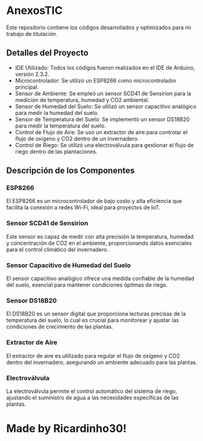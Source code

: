 # AnexosTIC
Este repositorio contiene los códigos desarrollados y optimizados para mi trabajo de titulación.

## Detalles del Proyecto
- IDE Utilizado: Todos los códigos fueron realizados en el IDE de Arduino, versión 2.3.2.
- Microcontrolador: Se utilizó un ESP8266 como microcontrolador principal.
- Sensor de Ambiente: Se empleó un sensor SCD41 de Sensirion para la medición de temperatura, humedad y CO2 ambiental.
- Sensor de Humedad del Suelo: Se utilizó un sensor capacitivo analógico para medir la humedad del suelo.
- Sensor de Temperatura del Suelo: Se implementó un sensor DS18B20 para medir la temperatura del suelo.
- Control de Flujo de Aire: Se usó un extractor de aire para controlar el flujo de oxígeno y CO2 dentro de un invernadero.
- Control de Riego: Se utilizó una electroválvula para gestionar el flujo de riego dentro de las plantaciones.
## Descripción de los Componentes

### ESP8266
El ESP8266 es un microcontrolador de bajo costo y alta eficiencia que facilita la conexión a redes Wi-Fi, ideal para proyectos de IoT.

### Sensor SCD41 de Sensirion
Este sensor es capaz de medir con alta precisión la temperatura, humedad y concentración de CO2 en el ambiente, proporcionando datos esenciales para el control climático del invernadero.

### Sensor Capacitivo de Humedad del Suelo
El sensor capacitivo analógico ofrece una medida confiable de la humedad del suelo, esencial para mantener condiciones óptimas de riego.

### Sensor DS18B20
El DS18B20 es un sensor digital que proporciona lecturas precisas de la temperatura del suelo, lo cual es crucial para monitorear y ajustar las condiciones de crecimiento de las plantas.

### Extractor de Aire
El extractor de aire es utilizado para regular el flujo de oxígeno y CO2 dentro del invernadero, asegurando un ambiente adecuado para las plantas.

### Electroválvula
La electroválvula permite el control automático del sistema de riego, ajustando el suministro de agua a las necesidades específicas de las plantas.


# Made by Ricardinho30!
